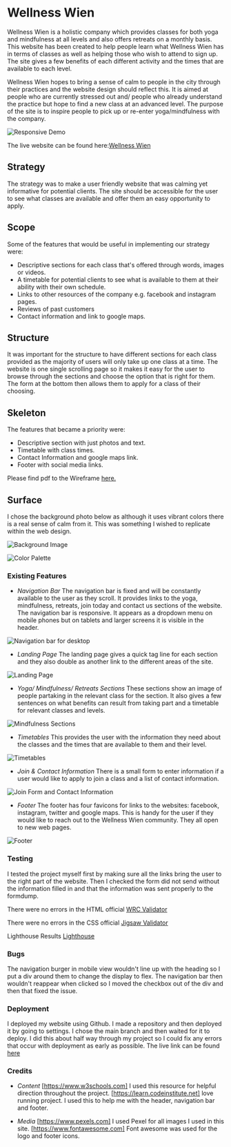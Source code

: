 # Wellness Wien

Wellness Wien is a holistic company which provides classes for both yoga and mindfulness at all levels and also offers retreats on a monthly basis. This website has been created to help people learn what Wellness Wien has in terms of classes as well as helping those who wish to attend to sign up. The site gives a few benefits of each different activity and the times that are available to each level.

Wellness Wien hopes to bring a sense of calm to people in the city through their practices and the website design should reflect this. It is aimed at people who are currently stressed out and/ people who already understand the practice but hope to find a new class at an advanced level. The purpose of the site is to inspire people to pick up or re-enter yoga/mindfulness with the company.

![Responsive Demo](/documentation/readme-images/responsive-demo.png)

The live website can be found here:[Wellness Wien](http://emm-aah.github.io/wellness-wien/)

## Strategy

The strategy was to make a user friendly website that was calming yet informative for potential clients. The site should be accessible for the user to see what classes are available and offer them an easy opportunity to apply.

## Scope

Some of the features that would be useful in implementing our strategy were:

* Descriptive sections for each class that's offered through words, images or videos.
* A timetable for potential clients to see what is available to them at their ability with their own schedule.
* Links to other resources of the company e.g. facebook and instagram pages.
* Reviews of past customers
* Contact information and link to google maps.

## Structure

It was important for the structure to have different sections for each class provided as the majority of users will only take up one class at a time. The website is one single scrolling page so it makes it easy for the user to browse through the sections and choose the option that is right for them. The form at the bottom then allows them to apply for a class of their choosing.

## Skeleton

The features that became a priority were:

* Descriptive section with just photos and text.
* Timetable with class times.
* Contact Information and google maps link.
* Footer with social media links.

Please find pdf to the Wireframe [here.](/documentation/wellness-wien-wireframe.pdf)

## Surface

I chose the background photo below as although it uses vibrant colors there is a real sense of calm from it. This was something I wished to replicate within the web design.

![Background Image](/documentation//readme-images/woods-image-small.jpg)

![Color Palette](/documentation//readme-images/color-palette.png)

### Existing Features

* _Navigation Bar_
The navigation bar is fixed and will be constantly available to the user as they scroll. It provides links to the yoga, mindfulness, retreats, join today and contact us sections of the website. The navigation bar is responsive. It appears as a dropdown menu on mobile phones but on tablets and larger screens it is visible in the header.

![Navigation bar for desktop](/documentation/readme-images/nav-bar-desktop.png)

* _Landing Page_
The landing page gives a quick tag line for each section and they also double as another link to the different areas of the site.

![Landing Page](/documentation/readme-images/landing-page.png)

* _Yoga/ Mindfulness/ Retreats Sections_
These sections show an image of people partaking in the relevant class for the section. It also gives a few sentences on what benefits can result from taking part and a timetable for relevant classes and levels.

![Mindfulness Sections](/documentation/readme-images/mindulness-section.png)

* _Timetables_
This provides the user with the information they need about the classes and the times that are available to them and their level.

![Timetables](/documentation/readme-images/timetable.png)

* _Join & Contact Information_
There is a small form to enter information if a user would like to apply to join a class and a list of contact information.

![Join Form and Contact Information](/documentation/readme-images/contact-info-and-join.png)

* _Footer_
The footer has four favicons for links to the websites: facebook, instagram, twitter and google maps. This is handy for the user if they would like to reach out to the Wellness Wien community. They all open to new web pages.

![Footer](/documentation/readme-images/footer.png)

### Testing

I tested the project myself first by making sure all the links bring the user to the right part of the website. Then I checked the form did not send without the information filled in and that the information was sent properly to the formdump.

There were no errors in the HTML official [WRC Validator](https://validator.w3.org/nu/?doc=https%3A%2F%2Femm-aah.github.io%2Fwellness-wien%2F)

There were no errors in the CSS official [Jigsaw Validator](https://jigsaw.w3.org/css-validator/validator?uri=https%3A%2F%2Femm-aah.github.io%2Fwellness-wien%2F&profile=css3svg&usermedium=all&warning=1&vextwarning=&lang=en)

Lighthouse Results [Lighthouse](/documentation/readme-images/lighthouse.png)

### Bugs

The navigation burger in mobile view wouldn't line up with the heading so I put a div around them to change the display to flex. The navigation bar then wouldn't reappear when clicked so I moved the checkbox out of the div and then that fixed the issue.

### Deployment

I deployed my website using Github. I made a repository and then deployed it by going to settings. I chose the main branch and then waited for it to deploy. I did this about half way through my project so I could fix any errors that occur with deployment as early as possible. The live link can be found [here](https://emm-aah.github.io/wellness-wien/)

### Credits

* _Content_
[https://www.w3schools.com] I used this resource for helpful direction throughout the project.
[https://learn.codeinstitute.net] love running project. I used this to help me with the header, navigation bar and footer.

* _Media_
[https://www.pexels.com] I used Pexel for all images I used in this site.
[https://www.fontawesome.com] Font awesome was used for the logo and footer icons.
